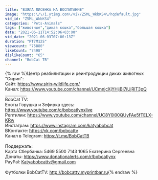 ```yaml
---
title: "ВЗЯЛА ЛИСЕНКА НА ВОСПИТАНИЕ"
image: "https:\/\/i.ytimg.com\/vi\/Z5ML_WkbKS4\/hqdefault.jpg"
vid_id: "Z5ML_WkbKS4"
categories: "Pets-Animals"
tags: ["животные","дикая кошка","большая кошка"]
date: "2021-06-11T14:52:06+03:00"
vid_date: "2021-06-03T07:00:13Z"
duration: "PT7M12S"
viewcount: "75880"
likeCount: "7498"
dislikeCount: "65"
channel: "BobCat ТВ"
---
```

{% raw %}Центр реабилитации и реинтродукции диких животных &quot;Сирин&quot;:<br />Сайт: <a rel="nofollow" target="blank" href="https://www.sirin-wildlife.com/">https://www.sirin-wildlife.com/</a><br />Канал: <a rel="nofollow" target="blank" href="https://www.youtube.com/channel/UCmnjcXjYHjiBI7iUjRIT3pQ">https://www.youtube.com/channel/UCmnjcXjYHjiBI7iUjRIT3pQ</a><br />___________<br />BobCat TV:<br />Еноты Горушка и Зефирка здесь: <a rel="nofollow" target="blank" href="https://www.youtube.com/c/bobcatlynxlive">https://www.youtube.com/c/bobcatlynxlive</a><br />Рептилии: <a rel="nofollow" target="blank" href="https://www.youtube.com/channel/UC8Y0l00QUyFAe5fTELX-KRw">https://www.youtube.com/channel/UC8Y0l00QUyFAe5fTELX-KRw</a><br />Инстаграм: <a rel="nofollow" target="blank" href="https://www.instagram.com/katyabobcat">https://www.instagram.com/katyabobcat</a><br />ВКонтакте: <a rel="nofollow" target="blank" href="https://vk.com/bobcattv">https://vk.com/bobcattv</a><br />Канал в Telegram: <a rel="nofollow" target="blank" href="https://t.me/BobCatTB">https://t.me/BobCatTB</a><br /><br />Поддержать:<br />Карта Сбербанка: 5469 5500 7143 1065 Екатерина Сергеевна<br />Донаты: <a rel="nofollow" target="blank" href="https://www.donationalerts.com/r/bobcatlynx">https://www.donationalerts.com/r/bobcatlynx</a><br />PayPal: Katyabobcattv@gmail.com<br /><br />Футболки BobCatTV: <a rel="nofollow" target="blank" href="http://bobcattv.myprintbar.ru">http://bobcattv.myprintbar.ru</a>{% endraw %}
